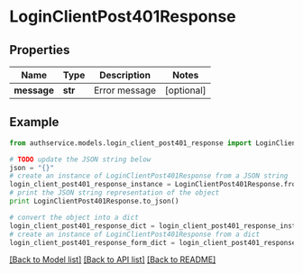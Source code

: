 # LoginClientPost401Response


## Properties

Name | Type | Description | Notes
------------ | ------------- | ------------- | -------------
**message** | **str** | Error message | [optional] 

## Example

```python
from authservice.models.login_client_post401_response import LoginClientPost401Response

# TODO update the JSON string below
json = "{}"
# create an instance of LoginClientPost401Response from a JSON string
login_client_post401_response_instance = LoginClientPost401Response.from_json(json)
# print the JSON string representation of the object
print LoginClientPost401Response.to_json()

# convert the object into a dict
login_client_post401_response_dict = login_client_post401_response_instance.to_dict()
# create an instance of LoginClientPost401Response from a dict
login_client_post401_response_form_dict = login_client_post401_response.from_dict(login_client_post401_response_dict)
```
[[Back to Model list]](../README.md#documentation-for-models) [[Back to API list]](../README.md#documentation-for-api-endpoints) [[Back to README]](../README.md)


